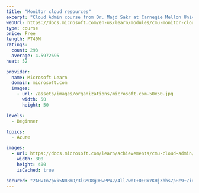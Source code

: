 ```yaml
---
title: "Monitor cloud resources"
excerpt: "Cloud Admin course from Dr. Majd Sakr at Carnegie Mellon University. Monitoring how your cloud resources are performing is crucial to building reliable cloud applications. This module covers what monitoring is, why you need to do it, and how you can about monitoring your resources."
webUrl: https://docs.microsoft.com/en-us/learn/modules/cmu-monitor-cloud-resources/
type: course
price: Free
length: PT40M
ratings:
  count: 293
  average: 4.5972695
heat: 52

provider:
  name: Microsoft Learn
  domain: microsoft.com
  images:
    - url: /assets/images/organizations/microsoft.com-50x50.jpg
      width: 50
      height: 50

levels:
  - Beginner

topics:
  - Azure

images:
  - url: https://docs.microsoft.com/learn/achievements/cmu-cloud-admin/cmu-monitor-cloud-resources-social.png
    width: 800
    height: 400
    isCached: true

secured: "2AHv1nZpxk5N08mD/3lGMO8gDBwPP42/4ll7woI+DEGW7KHj3bhsZpHc9+ZieoPh+GsTd7lcafHa0z/RwFePMucWjsNMFfPu4yKHVLmZI0lqJztZX0wmT89ny9rXNnBxdvZlifpCKvYZB55mUtLZbYaDo9FWc4JqHl0tYA/t9sRSczv8REpsNqaEBGgpwTP12Nsy7mlWWu4y9IROwCaXfZHYaXXdxew4s3ExmkeU4o30OHBD63xgmuIwzhoYgrlW/ubAFsqlr5ZWtkNJGnvLLdKLwtvPqBUOCRk+w3mG1Sf5rkBPcl6NF+PegU/UWeG5fCHSv99moBFvvkJ1emAUhqpXRs1QF0W4JvxKBdVXDVU/zCkH+mbP0mugZCsOzB8FRYqtw49fLaw07gzF3145T+L2/t2ifnzeKjJUZMbojF0=;b5PEgG4Gcs2bavfVRxrlMg=="
---
```


